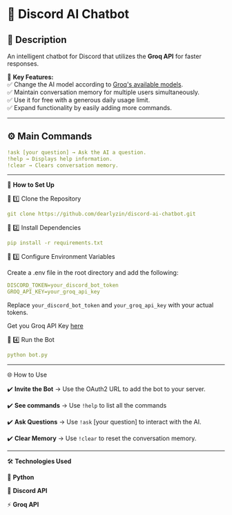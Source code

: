 # 🤖 **Discord AI Chatbot**  

## 📌 **Description**  
An intelligent chatbot for Discord that utilizes the **Groq API** for faster responses.  

🔹 **Key Features:**  
✅ Change the AI model according to [Groq's available models](https://console.groq.com/docs/models).  
✅ Maintain conversation memory for multiple users simultaneously.  
✅ Use it for free with a generous daily usage limit.  
✅ Expand functionality by easily adding more commands.  

---

## ⚙️ **Main Commands**  
````yaml
!ask [your question] → Ask the AI a question.
!help → Displays help information.
!clear → Clears conversation memory.
````

---

🚀 **How to Set Up**

🔹 1️⃣ Clone the Repository
````yaml
git clone https://github.com/dearlyzin/discord-ai-chatbot.git
````
🔹 2️⃣ Install Dependencies
````yaml
pip install -r requirements.txt
````
🔹 3️⃣ Configure Environment Variables

Create a .env file in the root directory and add the following:
````yaml
DISCORD_TOKEN=your_discord_bot_token
GROQ_API_KEY=your_groq_api_key
````
Replace `your_discord_bot_token` and `your_groq_api_key` with your actual tokens.

Get you Groq API Key [here](https://console.groq.com/keys)

🔹 4️⃣ Run the Bot
````yaml
python bot.py
````

---

🌐 How to Use

✔️ **Invite the Bot** → Use the OAuth2 URL to add the bot to your server.

✔️ **See commands** → Use `!help` to list all the commands

✔️ **Ask Questions** → Use `!ask` [your question] to interact with the AI.

✔️ **Clear Memory** → Use `!clear` to reset the conversation memory.

---

🛠 **Technologies Used**

🐍 **Python**

🤖 **Discord API**

⚡ **Groq API**

  
